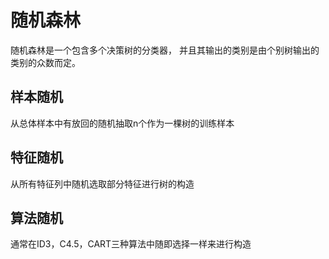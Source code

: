 # 随机森林

随机森林是一个包含多个决策树的分类器， 并且其输出的类别是由个别树输出的类别的众数而定。





## 样本随机

从总体样本中有放回的随机抽取n个作为一棵树的训练样本





## 特征随机

从所有特征列中随机选取部分特征进行树的构造





## 算法随机

通常在ID3，C4.5，CART三种算法中随即选择一样来进行构造
